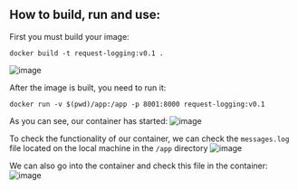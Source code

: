 ## How to build, run and use:
First you must build your image:
```
docker build -t request-logging:v0.1 .
```
![image](https://github.com/youonmyown/danit-lessons/assets/138362837/d4f7efaf-7876-4551-9414-435c423e6afd)

After the image is built, you need to run it:
```
docker run -v $(pwd)/app:/app -p 8001:8000 request-logging:v0.1
```
As you can see, our container has started:
![image](https://github.com/youonmyown/danit-lessons/assets/138362837/67a7467a-633b-4060-9484-0d46c21ae169)

To check the functionality of our container, we can check the `messages.log` file located on the local machine in the `/app` directory
![image](https://github.com/youonmyown/danit-lessons/assets/138362837/fcaa3af4-7b8f-49f3-9699-749ecf886fd0)

We can also go into the container and check this file in the container:
![image](https://github.com/youonmyown/danit-lessons/assets/138362837/a80db7b5-7649-4105-bc6d-0cd830a9b0b3)
